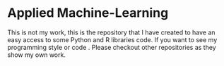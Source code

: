# Applied Machine-Learning
This is not my work, this is the repository that I have created to have an easy access to some Python and R libraries code. If you want to see my programming style or code . Please checkout other repositories as they show my own work.
